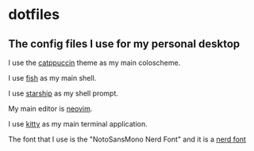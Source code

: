 # dotfiles

## The config files I use for my personal desktop 

I use the [catppuccin](https://github.com/catppuccin/) theme as my main coloscheme.

I use [fish](https://fishshell.com/) as my main shell.

I use [starship](https://starship.rs/) as my shell prompt.

My main editor is [neovim](https://neovim.io/).

I use [kitty](https://sw.kovidgoyal.net/kitty/) as my main terminal application.

The font that I use is the "NotoSansMono Nerd Font" and it is a [nerd font](https://www.nerdfonts.com/)
